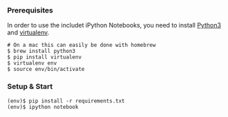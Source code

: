 ### Prerequisites

In order to use the includet iPython Notebooks, you need to install [Python3](https://www.python.org/)
and [virtualenv](https://virtualenv.pypa.io/en/latest/).

    # On a mac this can easily be done with homebrew
    $ brew install python3
    $ pip install virtualenv
    $ virtualenv env
    $ source env/bin/activate

### Setup & Start

    (env)$ pip install -r requirements.txt
    (env)$ ipython notebook